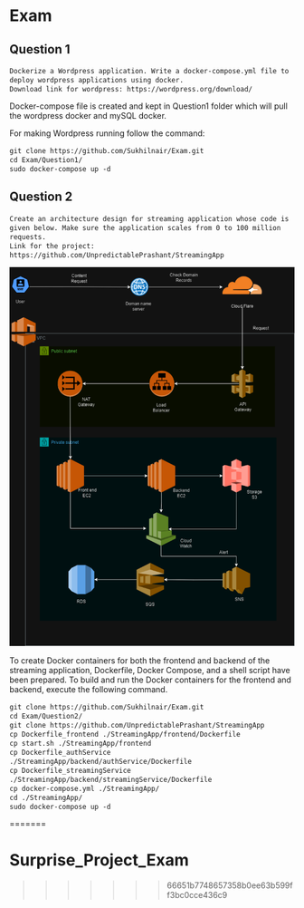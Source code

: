 # Exam
## Question 1
```
Dockerize a Wordpress application. Write a docker-compose.yml file to deploy wordpress applications using docker.
Download link for wordpress: https://wordpress.org/download/
```
Docker-compose file is created and kept in Question1 folder which will pull the wordpress docker and mySQL docker.

For making Wordpress running follow the command:
```shell
git clone https://github.com/Sukhilnair/Exam.git
cd Exam/Question1/
sudo docker-compose up -d
```
## Question 2
```
Create an architecture design for streaming application whose code is given below. Make sure the application scales from 0 to 100 million requests.
Link for the project: https://github.com/UnpredictablePrashant/StreamingApp
```
![Example Usage](./Question2/StreamingApp.drawio.png)

To create Docker containers for both the frontend and backend of the streaming application, Dockerfile, Docker Compose, and a shell script have been prepared. To build and run the Docker containers for the frontend and backend, execute the following command.

```shell
git clone https://github.com/Sukhilnair/Exam.git
cd Exam/Question2/
git clone https://github.com/UnpredictablePrashant/StreamingApp
cp Dockerfile_frontend ./StreamingApp/frontend/Dockerfile
cp start.sh ./StreamingApp/frontend
cp Dockerfile_authService ./StreamingApp/backend/authService/Dockerfile
cp Dockerfile_streamingService ./StreamingApp/backend/streamingService/Dockerfile
cp docker-compose.yml ./StreamingApp/
cd ./StreamingApp/
sudo docker-compose up -d
```
=======
# Surprise_Project_Exam
>>>>>>> 66651b7748657358b0ee63b599ff3bc0cce436c9
